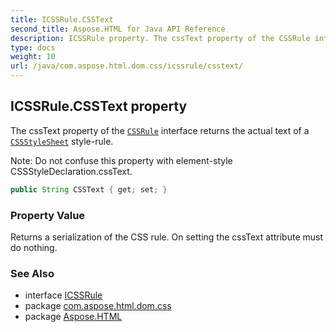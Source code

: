 ```yaml
---
title: ICSSRule.CSSText
second_title: Aspose.HTML for Java API Reference
description: ICSSRule property. The cssText property of the CSSRule interface returns the actual text of a CSSStyleSheet style-rule
type: docs
weight: 10
url: /java/com.aspose.html.dom.css/icssrule/csstext/
---
```

## ICSSRule.CSSText property

The cssText property of the [`CSSRule`](../) interface returns the actual text of a [`CSSStyleSheet`](../../icssstylesheet/) style-rule.

Note: Do not confuse this property with element-style CSSStyleDeclaration.cssText.

```java
public String CSSText { get; set; }
```

### Property Value

Returns a serialization of the CSS rule. On setting the cssText attribute must do nothing.

### See Also

* interface [ICSSRule](../)
* package [com.aspose.html.dom.css](../../icssrule/)
* package [Aspose.HTML](../../../)
